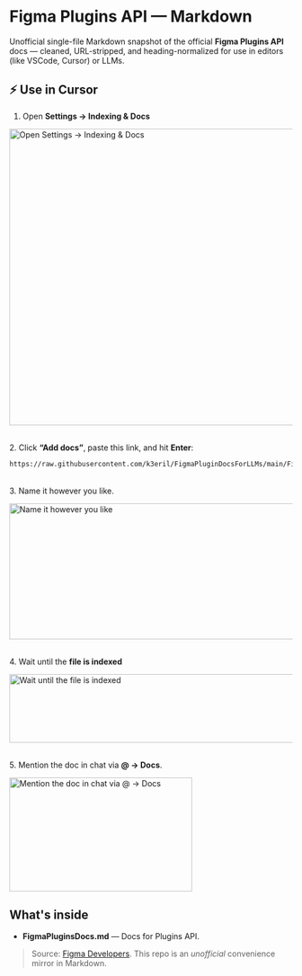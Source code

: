 # Figma Plugins API — Markdown

Unofficial single-file Markdown snapshot of the official **Figma Plugins API** docs — cleaned, URL-stripped, and heading-normalized for use in editors (like VSCode, Cursor) or LLMs.


## ⚡️ Use in Cursor

1. Open **Settings → Indexing & Docs**

<img width="673" height="528" alt="Open Settings → Indexing & Docs" src="https://github.com/user-attachments/assets/088543c7-89e8-4e91-8606-de97979ef43a" />


</br> 2. Click **“Add docs”**, paste this link, and hit **Enter**:

```bash
https://raw.githubusercontent.com/k3eril/FigmaPluginDocsForLLMs/main/FigmaPluginsDocs.md
```

</br> 3. Name it however you like.

<img width="540" height="242" alt="Name it however you like" src="https://github.com/user-attachments/assets/ca5d46fb-b9b7-4d19-8903-1032b5a28d79" />


</br>4. Wait until the **file is indexed**

<img width="554" height="122" alt="Wait until the file is indexed" src="https://github.com/user-attachments/assets/b35f51cd-9d8e-48af-8603-32b5719162c3" />


</br>5. Mention the doc in chat via **@ → Docs**.

<img width="325" height="203" alt="Mention the doc in chat via @ → Docs" src="https://github.com/user-attachments/assets/db1f9c64-e5d9-46ca-b654-65b365addfc8" />



## What's inside

- **FigmaPluginsDocs.md** — Docs for Plugins API.

> Source: [Figma Developers](https://developers.figma.com). This repo is an *unofficial* convenience mirror in Markdown.
